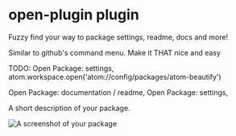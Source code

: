 # open-plugin plugin

Fuzzy find your way to package settings, readme, docs and more!

Similar to github's command menu. Make it THAT nice and easy

TODO:
Open Package: settings,
  atom.workspace.open('atom://config/packages/atom-beautify')

Open Package: documentation / readme,
Open Package: settings,


A short description of your package.

![A screenshot of your package](https://f.cloud.github.com/assets/69169/2290250/c35d867a-a017-11e3-86be-cd7c5bf3ff9b.gif)
